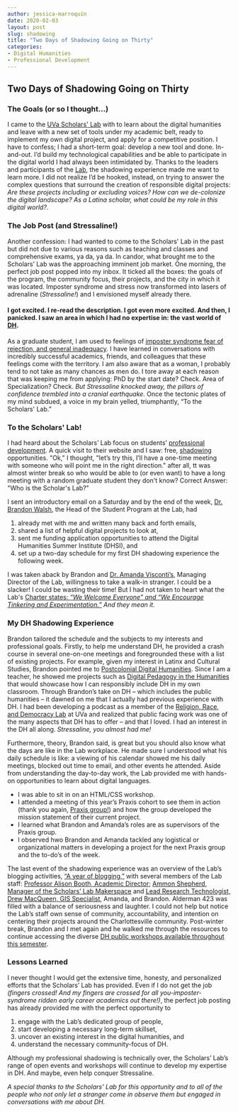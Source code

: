 ```yaml
---
author: jessica-marroquín
date: 2020-02-03
layout: post
slug: shadowing
title: "Two Days of Shadowing Going on Thirty"
categories:
- Digital Humanities
- Professional Development
---
```

Two Days of Shadowing Going on Thirty
---
### The Goals (or so I thought...)
I came to the [UVa Scholars' Lab](https://scholarslab.lib.virginia.edu/ "Scholars' Lab")  with to learn about the digital humanities and leave with a new set of tools under my academic belt, ready to implement my own digital project, and apply for a competitive position. I have to confess; I had a short-term goal: develop a new tool and done. In-and-out. I’d build my technological capabilities and be able to participate in the digital world I had always been intimidated by. Thanks to the leaders and participants of the [Lab](https://scholarslab.lib.virginia.edu/ "Lab"), the shadowing experience made me want to learn more. I did not realize I’d be hooked, instead, on trying to answer the complex questions that surround the creation of responsible digital projects: *Are these projects including or excluding voices? How can we de-colonize the digital landscape? As a Latina scholar, what could be my role in this digital world?.*

### The Job Post (and Stressaline!)

Another confession: I had wanted to come to the Scholars' Lab in the past but did not due to various reasons such as teaching and classes and comprehensive exams, ya da, ya da. In candor, what brought me to the Scholars’ Lab was the approaching imminent job market. One morning, the perfect job post popped into my inbox. It ticked all the boxes: the goals of the program, the community focus, their projects, and the city in which it was located. Imposter syndrome and stress now transformed into lasers of adrenaline (*Stressaline!*) and I envisioned myself already there. 
#### I got excited. I re-read the description. I got even more excited. And then, I panicked. I saw an area in which I had no expertise in: the vast world of [DH](https://whatisdigitalhumanities.com/).

As a graduate student, I am used to feelings of [imposter syndrome fear of rejection, and general inadequacy](https://www.chronicle.com/article/How-to-Overcome-Impostor/244700). I have learned in conversations with incredibly successful academics, friends, and colleagues that these feelings come with the territory. I am also aware that as a woman, I probably tend to not take as many chances as men do. I tore away at each reason that was keeping me from applying: PhD by the start date? Check. Area of Specialization? Check. *But Stressaline knocked away, the pillars of confidence trembled into a cranial earthquake.* Once the tectonic plates of my mind subdued, a voice in my brain yelled, triumphantly, “To the Scholars' Lab.” 

### To the Scholars' Lab!
I had heard about the Scholars’ Lab focus on students’  [professional development](https://scholarslab.lib.virginia.edu/professional-development/). A quick visit to their website and I saw: free, [shadowing](https://scholarslab.lib.virginia.edu/) opportunities. "Ok," I thought, "let’s try this, I’ll have a one-time meeting with someone who will point me in the right direction." after all, tt was almost winter break so who would be able to (or even want) to have a long meeting with a random graduate student they don't know? Correct Answer: "Who is the Scholar's Lab?"

I sent an introductory email on a Saturday and by the end of the week, [Dr. Brandon Walsh](https://scholarslab.lib.virginia.edu/people/brandon-walsh/), the Head of the Student Program at the Lab, had 
1) already met with me and written many back and forth emails, 
2) shared a list of helpful digital projects to look at, 
3) sent me funding application opportunities to attend the Digital Humanities Summer Institute (DHSI), and 
4) set up a two-day schedule for my first DH shadowing experience the following week. 

I was taken aback by Brandon and [Dr. Amanda Visconti’s](https://scholarslab.lib.virginia.edu/people/amanda-visconti/), Managing Director of the Lab, willingness to take a walk-in stranger. I could be a slacker! I could be wasting their time! But I had not taken to heart what the Lab's [Charter states: *“We Welcome Everyone” and “We Encourage Tinkering and Experimentation.”*](https://scholarslab.lib.virginia.edu/charter/) *And they mean it.*

### My DH Shadowing Experience

Brandon tailored the schedule and the subjects to my interests and professional goals. Firstly, to help me understand DH, he provided a crash course in several one-on-one meetings and foregrounded these with a list of existing projects. For example, given my interest in Latinx and Cultural Studies, Brandon pointed me to [Postcolonial Digital Humanities](https://dhpoco.org/). Since I am a teacher, he showed me projects such as [Digital Pedagogy in the Humanities](https://digitalpedagogy.mla.hcommons.org/) that would showcase how I can responsibly include DH in my own classroom. Through Brandon’s take on DH – which includes the public humanities – it dawned on me that I actually had previous experience with DH. I had been developing a podcast as a member of the [Religion, Race, and Democracy Lab](https://religionlab.virginia.edu/) at UVa and realized that public facing work was one of the many aspects that DH has to offer – and that I loved. I had an interest in the DH all along. *Stressaline, you almost had me!*

Furthermore, theory, Brandon said, is great but you should also know what the days are like in the Lab workplace. He made sure I understood what his daily schedule is like: a viewing of his calendar showed me his daily meetings, blocked out time to email, and other events he attended. Aside from understanding the day-to-day work, the Lab provided me with hands-on opportunities to learn about digital languages. 
+ I was able to sit in on an HTML/CSS workshop. 
+ I attended a meeting of this year’s Praxis cohort to see them in action (thank you again, [Praxis group!](https://scholarslab.lib.virginia.edu/people/)) and how the group developed the mission statement of their current project. 
+ I learned what Brandon and Amanda’s roles are as supervisors of the Praxis group. 
+ I observed hwo Brandon and Amanda tackled any logistical or organizational matters in developing a project for the next Praxis group and the to-do’s of the week. 

The last event of the shadowing experience was an overview of the Lab’s blogging activities, [“A year of blogging,”](https://scholarslab.lib.virginia.edu/blog/year-of-book-blogging-digital-humanities-pedagogy-in-kind/) with several members of the Lab staff: [Professor Alison Booth, Academic Director](https://scholarslab.lib.virginia.edu/people/alison-booth/); [Ammon Shepherd, Manager of the Scholars’ Lab Makerspace](https://scholarslab.lib.virginia.edu/people/ammon-shepherd/) and [Lead Research Technologist, Drew MacQueen, GIS Specialist](https://scholarslab.lib.virginia.edu/people/drew-macqueen/), Amanda, and Brandon. Alderman 423 was filled with a balance of seriousness and laughter. I could not help but notice the Lab’s staff own sense of community, accountability, and intention on centering their projects around the Charlottesville community. Post-winter break, Brandon and I met again and he walked me through the resources to continue accessing the diverse [DH public workshops available throughout this semester](https://dh.virginia.edu/events/calendar). 

### Lessons Learned
I never thought I would get the extensive time, honesty, and personalized efforts that the Scholars’ Lab has provided. Even if I do not get the job *(fingers crossed! And my fingers are crossed for all you-imposter-syndrome ridden early career academics out there!)*, the perfect job posting has already provided me with the perfect opportunity to 
1) engage with the Lab’s dedicated group of people, 
2) start developing a necessary long-term skillset, 
3) uncover an existing interest in the digital humanities, and 
4) understand the necessary community-focus of DH. 

Although my professional shadowing is technically over, the Scholars’ Lab’s range of open events and workshops will continue to develop my expertise in DH. And maybe, even help conquer Stressaline.  

*A special thanks to the Scholars' Lab for this opportunity and to all of the people who not only let a stranger come in observe them but engaged in conversations with me about DH.*
